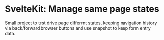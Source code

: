 # SvelteKit: Manage same page states

Small project to test drive page different states, keeping navigation history via back/forward browser buttons and use snapshot to keep form entry data.
